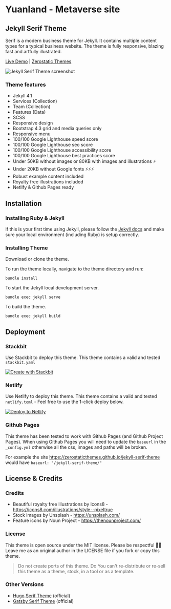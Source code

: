 # Yuanland - Metaverse site

## Jekyll Serif Theme

Serif is a modern business theme for Jekyll. It contains multiple content types for a typical business website. The theme is fully responsive, blazing fast and artfully illustrated.

[Live Demo](https://jekyll-serif.netlify.app/) | 
[Zerostatic Themes](https://www.zerostatic.io)

![Jekyll Serif Theme screenshot](https://www.zerostatic.io/theme/jekyll-serif/jekyll-serif-screenshot.png)

### Theme features

- Jekyll 4.1
- Services (Collection)
- Team (Collection)
- Features (Data)
- SCSS
- Responsive design
- Bootstrap 4.3 grid and media queries only
- Responsive menu
- 100/100 Google Lighthouse speed score
- 100/100 Google Lighthouse seo score
- 100/100 Google Lighthouse accessibility score
- 100/100 Google Lighthouse best practices score
- Under 50KB without images or 80KB with images and illustrations ⚡
- Under 20KB without Google fonts ⚡⚡⚡
- Robust example content included
- Royalty free illustrations included
- Netlify & Github Pages ready

## Installation

### Installing Ruby & Jekyll
 
If this is your first time using Jekyll, please follow the [Jekyll docs](https://jekyllrb.com/docs/installation/) and make sure your local environment (including Ruby) is setup correctly.

### Installing Theme

Download or clone the theme.

To run the theme locally, navigate to the theme directory and run:

```
bundle install
``` 

To start the Jekyll local development server.

```
bundle exec jekyll serve
``` 

To build the theme.
 
```
bundle exec jekyll build
```

## Deployment

### Stackbit

Use Stackbit to deploy this theme. This theme contains a valid and tested `stackbit.yaml`

[![Create with Stackbit](https://assets.stackbit.com/badge/create-with-stackbit.svg)](https://app.stackbit.com/create?theme=https://github.com/zerostaticthemes/jekyll-serif-theme)

### Netlify

Use Netlify to deploy this theme. This theme contains a valid and tested `netlify.toml` - Feel free to use the 1-click deploy below.

[![Deploy to Netlify](https://www.netlify.com/img/deploy/button.svg)](https://app.netlify.com/start/deploy?repository=https://github.com/zerostaticthemes/jekyll-serif-theme)

### Github Pages
This theme has been tested to work with Github Pages (and Github Project Pages). When using Github Pages you will need to update the `baseurl` in the `_config.yml` otherwise all the css, images and paths will be broken.

For example the site https://zerostaticthemes.github.io/jekyll-serif-theme would have `baseurl: "/jekyll-serif-theme/"`

## License & Credits

### Credits

- Beautiful royalty free Illustrations by Icons8 - https://icons8.com/illustrations/style--pixeltrue
- Stock images by Unsplash - https://unsplash.com/
- Feature icons by Noun Project - https://thenounproject.com/

### License

This theme is open source under the MIT license. Please be respectful 🙏🏽 Leave me as an original author in the LICENSE file if you fork or copy this theme. 

> Do not create ports of this theme. Do You can't re-distribute or re-sell this theme as a theme, stock, in a tool or as a template.

### Other Versions

- [Hugo Serif Theme](https://github.com/zerostaticthemes/hugo-serif-theme) (official)
- [Gatsby Serif Theme](https://github.com/zerostaticthemes/gatsby-serif-theme) (official)
